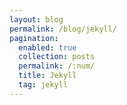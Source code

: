 ```yaml
---
layout: blog
permalink: /blog/jekyll/
pagination:
  enabled: true
  collection: posts
  permalink: /:num/
  title: Jekyll
  tag: jekyll
---
```

